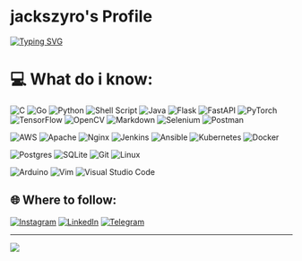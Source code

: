 # jackszyro's Profile

<!-- Typing SVG by DenverCoder1 - https://github.com/DenverCoder1/readme-typing-svg -->
[![Typing SVG](https://readme-typing-svg.demolab.com?font=Fira+Code&duration=3500&pause=50&color=21C530&vCenter=true&multiline=true&width=300&height=130&lines=%3E+DevOps+Engineer;%3E+Cybersecurity+enthusiast;%3E+Automation+wizard;%3E+Linux+lover;%3E+clear)](https://git.io/typing-svg)

# 💻 What do i know:
![C](https://img.shields.io/badge/c-%2300599C.svg?style=for-the-badge&logo=c&logoColor=white) ![Go](https://img.shields.io/badge/go-%2300ADD8.svg?style=for-the-badge&logo=go&logoColor=white) ![Python](https://img.shields.io/badge/python-3670A0?style=for-the-badge&logo=python&logoColor=ffdd54) ![Shell Script](https://img.shields.io/badge/shell_script-%23121011.svg?style=for-the-badge&logo=gnu-bash&logoColor=white) ![Java](https://img.shields.io/badge/java-%23ED8B00.svg?style=for-the-badge&logo=java&logoColor=white) ![Flask](https://img.shields.io/badge/flask-%23000.svg?style=for-the-badge&logo=flask&logoColor=white) ![FastAPI](https://img.shields.io/badge/FastAPI-005571?style=for-the-badge&logo=fastapi) ![PyTorch](https://img.shields.io/badge/PyTorch-%23EE4C2C.svg?style=for-the-badge&logo=PyTorch&logoColor=white) ![TensorFlow](https://img.shields.io/badge/TensorFlow-%23FF6F00.svg?style=for-the-badge&logo=TensorFlow&logoColor=white) ![OpenCV](https://img.shields.io/badge/opencv-%23white.svg?style=for-the-badge&logo=opencv&logoColor=white) ![Markdown](https://img.shields.io/badge/markdown-%23000000.svg?style=for-the-badge&logo=markdown&logoColor=white) ![Selenium](https://img.shields.io/badge/-selenium-%43B02A?style=for-the-badge&logo=selenium&logoColor=white) ![Postman](https://img.shields.io/badge/Postman-FF6C37?style=for-the-badge&logo=postman&logoColor=white) 

![AWS](https://img.shields.io/badge/AWS-%23FF9900.svg?style=for-the-badge&logo=amazon-aws&logoColor=white) ![Apache](https://img.shields.io/badge/apache-%23D42029.svg?style=for-the-badge&logo=apache&logoColor=white) ![Nginx](https://img.shields.io/badge/nginx-%23009639.svg?style=for-the-badge&logo=nginx&logoColor=white) ![Jenkins](https://img.shields.io/badge/jenkins-%232C5263.svg?style=for-the-badge&logo=jenkins&logoColor=white) ![Ansible](https://img.shields.io/badge/ansible-%231A1918.svg?style=for-the-badge&logo=ansible&logoColor=white) ![Kubernetes](https://img.shields.io/badge/kubernetes-%23326ce5.svg?style=for-the-badge&logo=kubernetes&logoColor=white) ![Docker](https://img.shields.io/badge/docker-%230db7ed.svg?style=for-the-badge&logo=docker&logoColor=white)

![Postgres](https://img.shields.io/badge/postgres-%23316192.svg?style=for-the-badge&logo=postgresql&logoColor=white) ![SQLite](https://img.shields.io/badge/sqlite-%2307405e.svg?style=for-the-badge&logo=sqlite&logoColor=white) ![Git](https://img.shields.io/badge/git-%23F05033.svg?style=for-the-badge&logo=git&logoColor=white) ![Linux](https://img.shields.io/badge/Linux-FCC624?style=for-the-badge&logo=linux&logoColor=black) 

![Arduino](https://img.shields.io/badge/-Arduino-00979D?style=for-the-badge&logo=Arduino&logoColor=white) ![Vim](https://img.shields.io/badge/VIM-%2311AB00.svg?style=for-the-badge&logo=vim&logoColor=white) ![Visual Studio Code](https://img.shields.io/badge/Visual%20Studio%20Code-0078d7.svg?style=for-the-badge&logo=visual-studio-code&logoColor=white) 

<!--
# 👾 Repos!
[![PWDGE0N](https://github-readme-stats.vercel.app/api/pin/?username=j4ckr3d&repo=pwdge0n&theme=tokyonight&title_color=21C530)](https://github.com/anuraghazra/github-readme-stats)
[![TweetPro](https://github-readme-stats.vercel.app/api/pin/?username=j4ckr3d&repo=TweetPro&theme=tokyonight&title_color=21C530)](https://github.com/anuraghazra/github-readme-stats)
[![distrobox](https://github-readme-stats.vercel.app/api/pin/?username=j4ckr3d&repo=distrobox&theme=tokyonight&title_color=21C530)](https://github.com/anuraghazra/github-readme-stats)
[![dc-app-performance-toolkit](https://github-readme-stats.vercel.app/api/pin/?username=j4ckr3d&repo=dc-app-performance-toolkit&theme=tokyonight&title_color=21C530)](https://github.com/anuraghazra/github-readme-stats)
[![Hypsteria](https://github-readme-stats.vercel.app/api/pin/?username=j4ckr3d&repo=Hypsteria&theme=tokyonight&title_color=21C530)](https://github.com/anuraghazra/github-readme-stats)
[![dotfiles](https://github-readme-stats.vercel.app/api/pin/?username=j4ckr3d&repo=dotfiles&theme=tokyonight&title_color=21C530)](https://github.com/anuraghazra/github-readme-stats)


# 📊 GitHub Stats:
[![](https://github-readme-stats.vercel.app/api/?username=j4ckr3d&theme=tokyonight&title_color=21C530)](https://github.com/anuraghazra/github-readme-stats) <br/>
[![Top Langs](https://github-readme-stats.vercel.app/api/top-langs/?username=j4ckr3d&layout=compact&theme=tokyonight&title_color=21C530&langs_count=6)](https://github.com/anuraghazra/github-readme-stats)
-->
## 🌐 Where to follow:
[![Instagram](https://img.shields.io/badge/Instagram-%23E4405F.svg?style=for-the-badge&logo=Instagram&logoColor=white)](https://instagram.com/n3tcat) [![LinkedIn](https://img.shields.io/badge/linkedin-%230077B5.svg?style=for-the-badge&logo=linkedin&logoColor=white)](https://www.linkedin.com/in/matteo-pernarella-9b3092a7/) [![Telegram](https://img.shields.io/badge/Telegram-2CA5E0?style=for-the-badge&logo=telegram&logoColor=white)](https://t.me/A7L4S)

---
[![](https://visitcount.itsvg.in/api?id=j4ckr3d&icon=0&color=0)](https://visitcount.itsvg.in)

